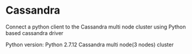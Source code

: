 # Cassandra
Connect a python client to the Cassandra multi node cluster using Python based cassandra driver

Python version: Python 2.7.12
Cassandra multi node(3 nodes) cluster
